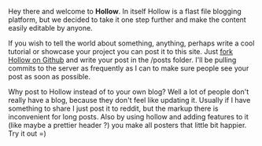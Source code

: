 Hey there and welcome to **Hollow**. In itself Hollow is a flast file blogging platform, but we decided to take it
one step further and make the content easily editable by anyone.

If you wish to tell the world about something, anything, perhaps write a cool tutorial or showcase your project you can
post it to this site. Just [fork Hollow on Github](https://github.com/dracony/Hollow) and write your post in the /posts 
folder. I'll be pulling commits to the server as frequently as I can to make sure people see your post as soon as possible.

Why post to Hollow instead of to your own blog? Well a lot of people don't really have a blog, 
because they don't feel like updating it. Usually if I have something to share I just post it to reddit,
but the markup there is inconvenient for long posts. Also by using hollow and adding features to it (like maybe a prettier header ?)
you make all posters that little bit happier. Try it out =)


